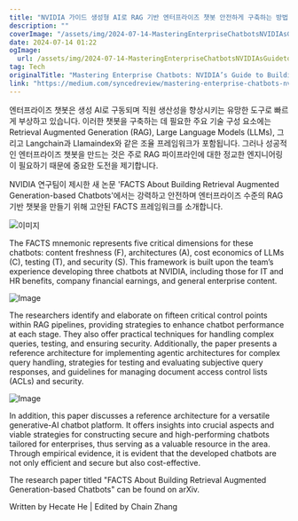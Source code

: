 ```yaml
---
title: "NVIDIA 가이드 생성형 AI로 RAG 기반 엔터프라이즈 챗봇 안전하게 구축하는 방법 마스터하기"
description: ""
coverImage: "/assets/img/2024-07-14-MasteringEnterpriseChatbotsNVIDIAsGuidetoBuildingSecureRAG-BasedChatbotswithGenerativeAI_0.png"
date: 2024-07-14 01:22
ogImage: 
  url: /assets/img/2024-07-14-MasteringEnterpriseChatbotsNVIDIAsGuidetoBuildingSecureRAG-BasedChatbotswithGenerativeAI_0.png
tag: Tech
originalTitle: "Mastering Enterprise Chatbots: NVIDIA’s Guide to Building Secure RAG-Based Chatbots with Generative AI"
link: "https://medium.com/syncedreview/mastering-enterprise-chatbots-nvidias-guide-to-building-secure-rag-based-chatbots-with-af325052d805"
---
```



엔터프라이즈 챗봇은 생성 AI로 구동되며 직원 생산성을 향상시키는 유망한 도구로 빠르게 부상하고 있습니다. 이러한 챗봇을 구축하는 데 필요한 주요 기술 구성 요소에는 Retrieval Augmented Generation (RAG), Large Language Models (LLMs), 그리고 Langchain과 Llamaindex와 같은 조율 프레임워크가 포함됩니다. 그러나 성공적인 엔터프라이즈 챗봇을 만드는 것은 주로 RAG 파이프라인에 대한 정교한 엔지니어링이 필요하기 때문에 중요한 도전을 제기합니다.

NVIDIA 연구팀이 제시한 새 논문 'FACTS About Building Retrieval Augmented Generation-based Chatbots'에서는 강력하고 안전하며 엔터프라이즈 수준의 RAG 기반 챗봇을 만들기 위해 고안된 FACTS 프레임워크를 소개합니다.

![이미지](/assets/img/2024-07-14-MasteringEnterpriseChatbotsNVIDIAsGuidetoBuildingSecureRAG-BasedChatbotswithGenerativeAI_1.png)

<div class="content-ad"></div>

The FACTS mnemonic represents five critical dimensions for these chatbots: content freshness (F), architectures (A), cost economics of LLMs (C), testing (T), and security (S). This framework is built upon the team’s experience developing three chatbots at NVIDIA, including those for IT and HR benefits, company financial earnings, and general enterprise content.

![Image](/assets/img/2024-07-14-MasteringEnterpriseChatbotsNVIDIAsGuidetoBuildingSecureRAG-BasedChatbotswithGenerativeAI_2.png)

The researchers identify and elaborate on fifteen critical control points within RAG pipelines, providing strategies to enhance chatbot performance at each stage. They also offer practical techniques for handling complex queries, testing, and ensuring security. Additionally, the paper presents a reference architecture for implementing agentic architectures for complex query handling, strategies for testing and evaluating subjective query responses, and guidelines for managing document access control lists (ACLs) and security.

![Image](/assets/img/2024-07-14-MasteringEnterpriseChatbotsNVIDIAsGuidetoBuildingSecureRAG-BasedChatbotswithGenerativeAI_3.png)

<div class="content-ad"></div>

In addition, this paper discusses a reference architecture for a versatile generative-AI chatbot platform. It offers insights into crucial aspects and viable strategies for constructing secure and high-performing chatbots tailored for enterprises, thus serving as a valuable resource in the area. Through empirical evidence, it is evident that the developed chatbots are not only efficient and secure but also cost-effective.

The research paper titled "FACTS About Building Retrieval Augmented Generation-based Chatbots" can be found on arXiv.

Written by Hecate He | Edited by Chain Zhang